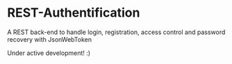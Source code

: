 # REST-Authentification
A REST back-end to handle login, registration, access control and password recovery with JsonWebToken

Under active development! :)